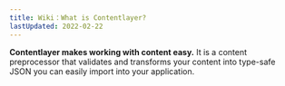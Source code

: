 ```yaml
---
title: Wiki：What is Contentlayer?
lastUpdated: 2022-02-22
---
```


**Contentlayer makes working with content easy.** It is a content preprocessor that validates and transforms your content into type-safe JSON you can easily import into your application.
